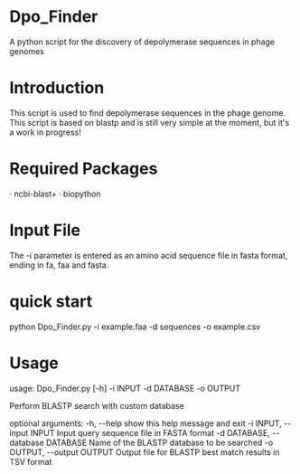 # Dpo_Finder
A python script for the discovery of depolymerase sequences in phage genomes

# Introduction
This script is used to find depolymerase sequences in the phage genome. This script is based on blastp and is still very simple at the moment, but it's a work in progress!

# Required Packages
· ncbi-blast+
· biopython

# Input File
The -i parameter is entered as an amino acid sequence file in fasta format, ending in fa, faa and fasta.

# quick start
python Dpo_Finder.py -i example.faa -d sequences -o example.csv

# Usage
usage: Dpo_Finder.py [-h] -i INPUT -d DATABASE -o OUTPUT

Perform BLASTP search with custom database

optional arguments:
  -h, --help            show this help message and exit
  -i INPUT, --input INPUT
                        Input query sequence file in FASTA format
  -d DATABASE, --database DATABASE
                        Name of the BLASTP database to be searched
  -o OUTPUT, --output OUTPUT
                        Output file for BLASTP best match results in TSV format
